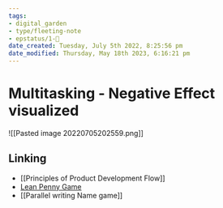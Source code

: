 ```yaml
---
tags: 
- digital_garden
- type/fleeting-note
- epstatus/1-🌱
date_created: Tuesday, July 5th 2022, 8:25:56 pm
date_modified: Thursday, May 18th 2023, 6:16:21 pm
---
```

# Multitasking - Negative Effect visualized

![[Pasted image 20220705202559.png]]


## Linking
+ [[Principles of Product Development Flow]]
+ [Lean Penny Game](https://www.ontheagilepath.net/articles/Great%20games%20for%20learning%20lean%20and%20connecting%20people%20%20Lean%20Penny%20and%20BINGO.pdf)
+ [[Parallel writing Name game]]